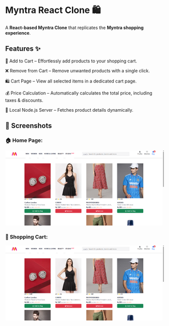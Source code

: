 # Myntra React Clone 🛍️

A **React-based Myntra Clone** that replicates the **Myntra shopping experience**.

## Features ✨
🛒 Add to Cart – Effortlessly add products to your shopping cart.

❌ Remove from Cart – Remove unwanted products with a single click.

🛍️ Cart Page – View all selected items in a dedicated cart page.

💰 Price Calculation – Automatically calculates the total price, including taxes & discounts.

🚀 Local Node.js Server – Fetches product details dynamically.

## 📸 Screenshots

### 🏠 Home Page:
![Home Page](https://github.com/prerna-154/Myntra/blob/main/Screenshot%202025-02-08%20130212.png)
### 🛒 Shopping Cart:
![Shopping Cart](https://github.com/prerna-154/Myntra/blob/main/Screenshot%202025-02-08%20130212.png)
